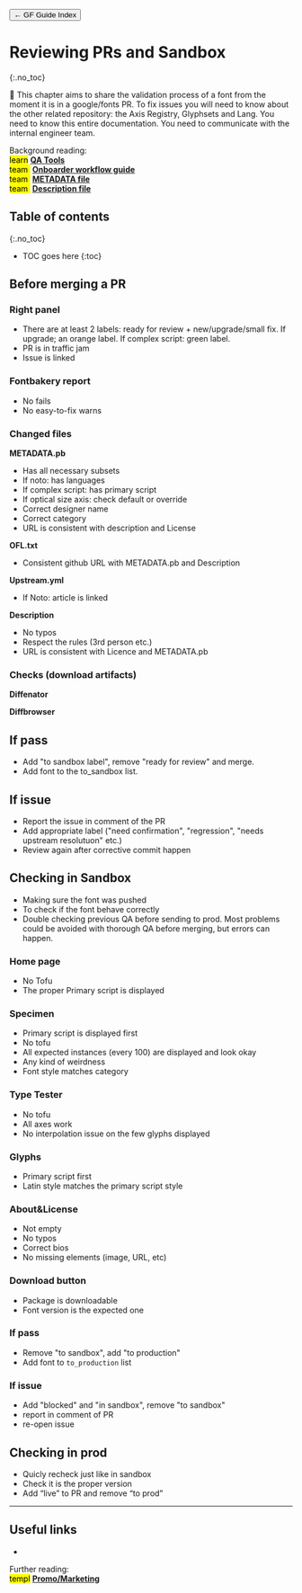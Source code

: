 <link href="style.css" rel="stylesheet">

<a href="./index"><button class="button button-i">&larr; GF Guide Index</button></a>

# Reviewing PRs and Sandbox
{:.no_toc}

<div class="callout">

🐯 This chapter aims to share the validation process of a font from the moment it is in a google/fonts PR. To fix issues you will need to know about the other related repository: the Axis Registry, Glyphsets and Lang. You need to know this entire documentation. You need to communicate with the internal engineer team. 

</div>

<div class="context-reading">
    Background reading:<br>
    <mark class="yellow">learn</mark> <a href="./build" style="font-weight:bold">QA Tools</a> 
    <br>
    <mark class="brown">team&nbsp;</mark> <a href="./requirements" style="font-weight:bold">Onboarder workflow guide</a>
    <br>
    <mark class="brown">team&nbsp;</mark> <a href="./requirements" style="font-weight:bold">METADATA file</a>
    <br>
    <mark class="brown">team&nbsp;</mark> <a href="./requirements" style="font-weight:bold">Description file</a>
</div>

## Table of contents
{:.no_toc}
* TOC goes here
{:toc}

## Before merging a PR
### Right panel
- There are at least 2 labels: ready for review + new/upgrade/small fix. 
  If upgrade; an orange label. 
  If complex script: green label.
- PR is in traffic jam
- Issue is linked

### Fontbakery report
- No fails
- No easy-to-fix warns

### Changed files
**METADATA.pb**
- Has all necessary subsets
- If noto: has languages
- If complex script: has primary script
- If optical size axis: check default or override
- Correct designer name
- Correct category
- URL is consistent with description and License

**OFL.txt**
- Consistent github URL with METADATA.pb and Description

**Upstream.yml**
- If Noto: article is linked

**Description**
- No typos
- Respect the rules (3rd person etc.)
- URL is consistent with Licence and METADATA.pb

### Checks (download artifacts)
**Diffenator**

**Diffbrowser**

## If pass
- Add "to sandbox label", remove "ready for review" and merge.
- Add font to the to_sandbox list.

## If issue
- Report the issue in comment of the PR
- Add appropriate label ("need confirmation", "regression", "needs upstream resolutuon" etc.)
- Review again after corrective commit happen


## Checking in Sandbox

-   Making sure the font was pushed
-   To check if the font behave correctly
-   Double checking previous QA before sending to prod. Most problems could be avoided with thorough QA before merging, but errors can happen.

### Home page

-   No Tofu
-   The proper Primary script is displayed

### Specimen

-   Primary script is displayed first
-   No tofu
-   All expected instances (every 100) are displayed and look okay
-   Any kind of weirdness
-   Font style matches category

### Type Tester

-   No tofu
-   All axes work
-   No interpolation issue on the few glyphs displayed

### Glyphs

-   Primary script first
-   Latin style matches the primary script style

### About&License

-   Not empty
-   No typos
-   Correct bios
-   No missing elements (image, URL, etc)

### Download button

-   Package is downloadable
-   Font version is the expected one

### If pass
- Remove "to sandbox", add "to production"
- Add font to `to_production` list

### If issue
- Add "blocked" and "in sandbox", remove "to sandbox"
- report in comment of PR
- re-open issue

## Checking in prod

- Quicly recheck just like in sandbox
- Check it is the proper version
- Add “live” to PR and remove “to prod”



------------------------------------------------------------------------

## Useful links

- 

<div class="next-reading">
    Further reading:<br>
    <mark class="grey">templ</mark> <a href="./testing" style="font-weight:bold">Promo/Marketing</a>
    <br>

</div>
